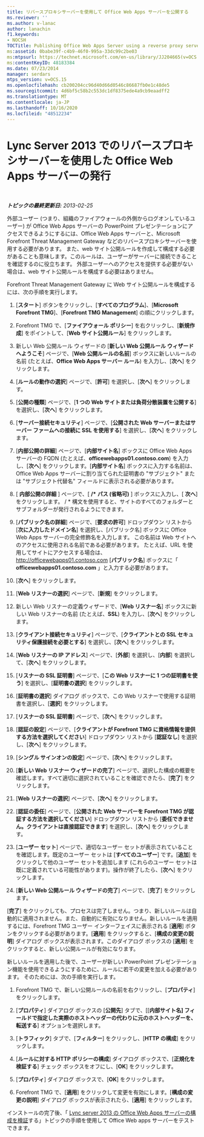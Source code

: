 ```yaml
---
title: リバースプロキシサーバーを使用して Office Web Apps サーバーを公開する
ms.reviewer: ''
ms.author: v-lanac
author: lanachin
f1.keywords:
- NOCSH
TOCTitle: Publishing Office Web Apps Server using a reverse proxy server
ms:assetid: 0babe39f-c4b9-46f0-995a-33dc99c2be03
ms:mtpsurl: https://technet.microsoft.com/en-us/library/JJ204665(v=OCS.15)
ms:contentKeyID: 48183384
ms.date: 07/23/2014
manager: serdars
mtps_version: v=OCS.15
ms.openlocfilehash: cb200204cc96d40d66d0546c86687fb0e1c48de5
ms.sourcegitcommit: 4d6bf5c58b2c553dc1df8375ede4a9cb9eaadff2
ms.translationtype: MT
ms.contentlocale: ja-JP
ms.lasthandoff: 10/16/2020
ms.locfileid: "48512234"
---
```

# <a name="publishing-office-web-apps-server-in-lync-server-2013-using-a-reverse-proxy-server"></a>Lync Server 2013 でのリバースプロキシサーバーを使用した Office Web Apps サーバーの発行

<div data-xmlns="http://www.w3.org/1999/xhtml">

<div class="topic" data-xmlns="http://www.w3.org/1999/xhtml" data-msxsl="urn:schemas-microsoft-com:xslt" data-cs="https://msdn.microsoft.com/">

<div data-asp="https://msdn2.microsoft.com/asp">



</div>

<div id="mainSection">

<div id="mainBody">

<span> </span>

_**トピックの最終更新日:** 2013-02-25_

外部ユーザー (つまり、組織のファイアウォールの外側からログオンしているユーザー) が Office Web Apps サーバーの PowerPoint プレゼンテーションにアクセスできるようにするには、Office Web Apps サーバーと、Microsoft Forefront Threat Management Gateway などのリバースプロキシサーバーを使用する必要があります。 また、web サイト公開ルールを作成して構成する必要があることも意味します。このルールは、ユーザーがサーバーに接続できることを確認するのに役立ちます。 外部ユーザーへのアクセスを提供する必要がない場合は、web サイト公開ルールを構成する必要はありません。

Forefront Threat Management Gateway に Web サイト公開ルールを構成するには、次の手順を実行します。

1.  [**スタート**] ボタンをクリックし、[**すべてのプログラム**]、[**Microsoft Forefront TMG**]、[**Forefront TMG Management**] の順にクリックします。

2.  Forefront TMG で、[**ファイアウォール ポリシー**] を右クリックし、[**新規作成**] をポイントして、[**Web サイト公開ルール**] をクリックします。

3.  新しい Web 公開ルール ウィザードの [**新しい Web 公開ルール ウィザードへようこそ**] ページで、[**Web 公開ルールの名前**] ボックスに新しいルールの名前 (たとえば、**Office Web Apps サーバー ルール**) を入力し、[**次へ**] をクリックします。

4.  [**ルールの動作の選択**] ページで、[**許可**] を選択し、[**次へ**] をクリックします。

5.  [**公開の種類**] ページで、[**1 つの Web サイトまたは負荷分散装置を公開する**] を選択し、[**次へ**] をクリックします。

6.  [**サーバー接続セキュリティ**] ページで、[**公開された Web サーバーまたはサーバー ファームへの接続に SSL を使用する**] を選択し、[**次へ**] をクリックします。

7.  [**内部公開の詳細**] ページで、[**内部サイト名**] ボックスに Office Web Apps サーバーの FQDN (たとえば、**officewebapps01.contoso.com**) を入力し、[**次へ**] をクリックします。[**内部サイト名**] ボックスに入力する名前は、Office Web Apps サーバーに割り当てられた証明書の "サブジェクト" または "サブジェクト代替名" フィールドに表示される必要があります。

8.  [ **内部公開の詳細** ] ページで、[ **/\*** **パス (省略可)** ] ボックスに入力し、[ **次へ**] をクリックします。 / \* 構文を使用すると、サイトのすべてのフォルダーとサブフォルダーが発行されるようにできます。

9.  [**パブリック名の詳細**] ページで、[**要求の許可**] ドロップダウン リストから [**次に入力したドメイン名**] を選択し、[パブリック名] ボックスに Office Web Apps サーバーの完全修飾名を入力します。 この名前は Web サイトへのアクセスに使用される名前である必要があります。 たとえば、URL を使用してサイトにアクセスする場合は、 http://officewebapps01.contoso.com [**パブリック名**] ボックスに「 **officewebapps01.contoso.com** 」と入力する必要があります。

10. [**次へ**] をクリックします。

11. [**Web リスナーの選択**] ページで、[**新規**] をクリックします。

12. 新しい Web リスナーの定義ウィザードで、[**Web リスナー名**] ボックスに新しい Web リスナーの名前 (たとえば、**SSL**) を入力し、[**次へ**] をクリックします。

13. [**クライアント接続セキュリティ**] ページで、[**クライアントとの SSL セキュリティ保護接続を必要とする**] を選択し、[**次へ**] をクリックします。

14. [**Web リスナーの IP アドレス**] ページで、[**外部**] を選択し、[**内部**] を選択して、[**次へ**] をクリックします。

15. [**リスナーの SSL 証明書**] ページで、[**この Web リスナーに 1 つの証明書を使う**] を選択し、[**証明書の選択**] をクリックします。

16. [**証明書の選択**] ダイアログ ボックスで、この Web リスナーで使用する証明書を選択し、[**選択**] をクリックします。

17. [**リスナーの SSL 証明書**] ページで、[**次へ**] をクリックします。

18. [**認証の設定**] ページで、[**クライアントが Forefront TMG に資格情報を提供する方法を選択してください**] ドロップダウン リストから [**認証なし**] を選択し、[**次へ**] をクリックします。

19. [**シングル サインオンの設定**] ページで、[**次へ**] をクリックします。

20. [**新しい Web リスナー ウィザードの完了**] ページで、選択した構成の概要を確認します。すべて適切に選択されていることを確認できたら、[**完了**] をクリックします。

21. [**Web リスナーの選択**] ページで、[**次へ**] をクリックします。

22. [**認証の委任**] ページで、[**公開された Web サーバーを Forefront TMG が認証する方法を選択してください**] ドロップダウン リストから [**委任できません。クライアントは直接認証できます**] を選択し、[**次へ**] をクリックします。

23. [**ユーザー セット**] ページで、適切なユーザー セットが表示されていることを確認します。既定のユーザー セットは [**すべてのユーザー**] です。[**追加**] をクリックして他のユーザー セットを追加します (これらのユーザー セットは既に定義されている可能性があります)。操作が終了したら、[**次へ**] をクリックします。

24. [**新しい Web 公開ルール ウィザードの完了**] ページで、[**完了**] をクリックします。

[**完了**] をクリックしても、プロセスは完了しません。つまり、新しいルールは自動的に適用されません。また、自動的に有効になりません。新しいルールを適用するには、Forefront TMG ユーザー インターフェイスに表示される [**適用**] ボタンをクリックする必要があります。[**適用**] をクリックすると、[**構成の変更の説明**] ダイアログ ボックスが表示されます。このダイアログ ボックスの [**適用**] をクリックすると、新しい公開ルールが有効になります。

新しいルールを適用した後で、ユーザーが新しい PowerPoint プレゼンテーション機能を使用できるようにするために、ルールに若干の変更を加える必要があります。 そのためには、次の手順を実行します。

1.  Forefront TMG で、新しい公開ルールの名前を右クリックし、[**プロパティ**] をクリックします。

2.  [**プロパティ**] ダイアログ ボックスの [**公開先**] タブで、[[**内部サイト名] フィールドで指定した実際のホストヘッダーの代わりに元のホストヘッダーを、転送する**] オプションを選択します。

3.  [**トラフィック**] タブで、[**フィルター**] をクリックし、[**HTTP の構成**] をクリックします。

4.  [**ルールに対する HTTP ポリシーの構成**] ダイアログ ボックスで、[**正規化を検証する**] チェック ボックスをオフにし、[**OK**] をクリックします。

5.  [**プロパティ**] ダイアログ ボックスで、[**OK**] をクリックします。

6.  Forefront TMG で、[**適用**] をクリックして変更を有効にします。[**構成の変更の説明**] ダイアログ ボックスが表示されたら、[**適用**] をクリックします。

インストールの完了後、「 [Lync server 2013 の Office Web Apps サーバーの構成を検証](lync-server-2013-validating-the-configuration-of-office-web-apps-server.md)する」トピックの手順を使用して Office Web apps サーバーをテストできます。

</div>

<span> </span>

</div>

</div>

</div>

